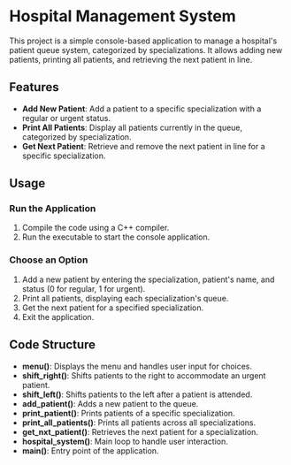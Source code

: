# Hospital Management System

This project is a simple console-based application to manage a hospital's patient queue system, categorized by specializations. It allows adding new patients, printing all patients, and retrieving the next patient in line.

## Features

- **Add New Patient**: Add a patient to a specific specialization with a regular or urgent status.
- **Print All Patients**: Display all patients currently in the queue, categorized by specialization.
- **Get Next Patient**: Retrieve and remove the next patient in line for a specific specialization.

## Usage

### Run the Application

1. Compile the code using a C++ compiler.
2. Run the executable to start the console application.

### Choose an Option

1. Add a new patient by entering the specialization, patient's name, and status (0 for regular, 1 for urgent).
2. Print all patients, displaying each specialization's queue.
3. Get the next patient for a specified specialization.
4. Exit the application.

## Code Structure

- **menu()**: Displays the menu and handles user input for choices.
- **shift_right()**: Shifts patients to the right to accommodate an urgent patient.
- **shift_left()**: Shifts patients to the left after a patient is attended.
- **add_patient()**: Adds a new patient to the queue.
- **print_patient()**: Prints patients of a specific specialization.
- **print_all_patients()**: Prints all patients across all specializations.
- **get_nxt_patient()**: Retrieves the next patient for a specialization.
- **hospital_system()**: Main loop to handle user interaction.
- **main()**: Entry point of the application.


